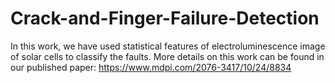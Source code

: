 # Crack-and-Finger-Failure-Detection
In this work, we have used statistical features of electroluminescence image of solar cells to classify the faults. More details on this work can be found in our published paper: https://www.mdpi.com/2076-3417/10/24/8834
